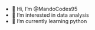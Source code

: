 - 👋 Hi, I’m @MandoCodes95
- 👀 I’m interested in data analysis
- 🌱 I’m currently learning python

<!---
MandoCodes95/MandoCodes95 is a ✨ special ✨ repository because its `README.md` (this file) appears on your GitHub profile.
You can click the Preview link to take a look at your changes.
--->
